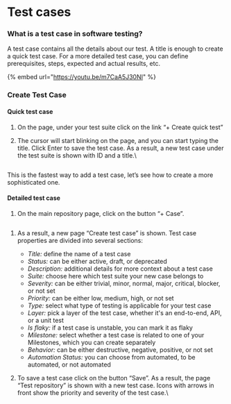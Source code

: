 # Test cases

### What is a test case in software testing?

A test case contains all the details about our test. A title is enough to create a quick test case. For a more detailed test case, you can define prerequisites, steps, expected and actual results, etc.

{% embed url="https://youtu.be/m7CaA5J30NI" %}

### Create Test Case

#### **Quick test case**

1. On the page, under your test suite click on the link “+ Create quick test”
2.  The cursor will start blinking on the page, and you can start typing the title. Click Enter to save the test case. As a result, a new test case under the test suite is shown with ID and a title.\


    <figure><img src="https://qase.intercom-attachments-7.com/i/o/597420317/ea4b8f8ab7dc18af2b8cbbe4/egFNtoNmYO7hhcRJQiiNIzQbZDjKRSvNaO6uof3AbCyNeM0CAm6ERYLqyGjo3fDKm_Wn4Eys7sjUSZBuQcZ4UWZxrvKT16PP1Qm7ioXZi8dh_YCr7OJnLychgtSDfovmK99hh63nwH0QBX994EnCN4CnIZKOyhncLCnj5aY_yuutDwr84pJIZoo0cw" alt=""><figcaption></figcaption></figure>

This is the fastest way to add a test case, let’s see how to create a more sophisticated one.

#### Detailed test case

1. On the main repository page, click on the button “+ Case”.

<figure><img src="https://qase.intercom-attachments-7.com/i/o/595197281/b73533d59557eaf819288a31/HlGLKL9dIthmvhNva6qWsilLOm8Q9K-0M9Ec7kKQ0szWslDd2UC9aW3UOUCzI1BDXwpuS0b7GJN0MCxhC67q4rXrEkBn_TtXiIV51wYwqNuH9_PRAYOm2oASrmPfJhG5OmmFSlLqaOc1hLwRcFzN3_JhEqAZNUZHNNa6bASEQaJzrW_612ClywVRmQ" alt=""><figcaption></figcaption></figure>

1. As a result, a new page “Create test case” is shown. Test case properties are divided into several sections:
   * _Title:_ define the name of a test case
   * _Status:_ can be either active, draft, or deprecated
   * _Description:_ additional details for more context about a test case
   * _Suite:_ choose here which test suite your new case belongs to
   * _Severity:_ can be either trivial, minor, normal, major, critical, blocker, or not set
   * _Priority:_ can be either low, medium, high, or not set
   * _Type:_ select what type of testing is applicable for your test case
   * _Layer:_ pick a layer of the test case, whether it's an end-to-end, API, or a unit test
   * _Is flaky:_ if a test case is unstable, you can mark it as flaky
   * _Milestone:_ select whether a test case is related to one of your Milestones, which you can create separately
   * _Behavior:_ can be either destructive, negative, positive, or not set
   * _Automation Status:_ you can choose from automated, to be automated, or not automated
2.  To save a test case click on the button “Save”. As a result, the page “Test repository” is shown with a new test case. Icons with arrows in front show the priority and severity of the test case.\


    <figure><img src="https://qase.intercom-attachments-7.com/i/o/597420532/726ef586a12dd2070dde5337/tKkcktQbIGo936VjdJDc7dMEDJ3ZQo7Mm42clXOOntsP4RgsbRjOlL0dzQYftOYQb1pXYCks881nQM4jGv9W4YNcDGO3y9jyZ5jpV_JgRLe7zZSFk_CSbYhDiPw0jSDLMHK_75XNbcSBGnXAXnJy3bMrWGnEaQNkad56gdAFOdb67eEOFkB40OY_1g" alt=""><figcaption></figcaption></figure>

